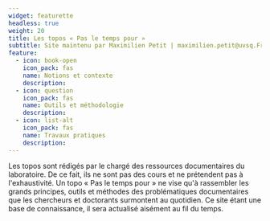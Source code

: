 ```yaml
---
widget: featurette
headless: true
weight: 20
title: Les topos « Pas le temps pour »
subtitle: Site maintenu par Maximilien Petit | maximilien.petit@uvsq.Fr | 06 51 74 95 69
feature:
  - icon: book-open
    icon_pack: fas
    name: Notions et contexte
    description:
  - icon: question
    icon_pack: fas
    name: Outils et méthodologie
    description:
  - icon: list-alt
    icon_pack: fas
    name: Travaux pratiques
    description:
---
```


Les topos sont rédigés par le chargé des ressources documentaires du laboratoire. De ce fait, ils ne sont pas des cours et ne prétendent pas à l'exhaustivité. Un topo « Pas le temps pour » ne vise qu'à rassembler les grands principes, outils et méthodes des problématiques documentaires que les chercheurs et doctorants surmontent au quotidien.  Ce site étant une base de connaissance, il sera actualisé aisément au fil du temps.
